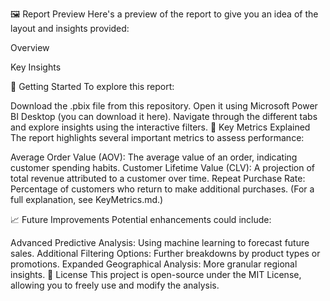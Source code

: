 🖼️ Report Preview
Here's a preview of the report to give you an idea of the layout and insights provided:

Overview

Key Insights

🔧 Getting Started
To explore this report:

Download the .pbix file from this repository.
Open it using Microsoft Power BI Desktop (you can download it here).
Navigate through the different tabs and explore insights using the interactive filters.
📌 Key Metrics Explained
The report highlights several important metrics to assess performance:

Average Order Value (AOV): The average value of an order, indicating customer spending habits.
Customer Lifetime Value (CLV): A projection of total revenue attributed to a customer over time.
Repeat Purchase Rate: Percentage of customers who return to make additional purchases.
(For a full explanation, see KeyMetrics.md.)

📈 Future Improvements
Potential enhancements could include:

Advanced Predictive Analysis: Using machine learning to forecast future sales.
Additional Filtering Options: Further breakdowns by product types or promotions.
Expanded Geographical Analysis: More granular regional insights.
📜 License
This project is open-source under the MIT License, allowing you to freely use and modify the analysis.
